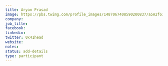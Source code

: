 ```yaml
---
title: Aryan Prasad
image: https://pbs.twimg.com/profile_images/1487067408590200837/a5A2fo1p_400x400.jpg
company: 
job_title: 
facebook:
linkedin: 
twitter: 0x41head
website: 
notes:
status: add-details
type: participant
---
```

